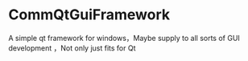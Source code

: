 # CommQtGuiFramework
A simple qt framework for windows，Maybe supply to all sorts of GUI development ，Not only just fits for Qt
